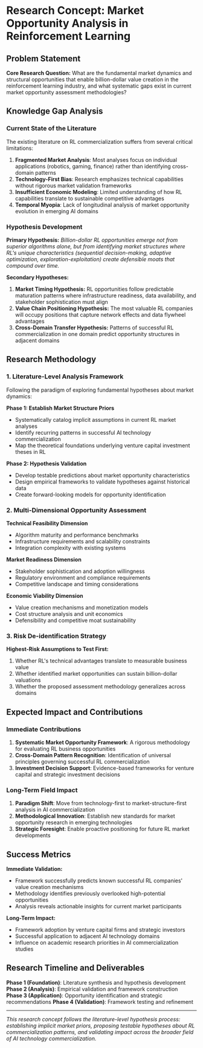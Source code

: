# Research Concept: Market Opportunity Analysis in Reinforcement Learning

## Problem Statement

**Core Research Question:** What are the fundamental market dynamics and structural opportunities that enable billion-dollar value creation in the reinforcement learning industry, and what systematic gaps exist in current market opportunity assessment methodologies?

## Knowledge Gap Analysis

### Current State of the Literature
The existing literature on RL commercialization suffers from several critical limitations:

1. **Fragmented Market Analysis**: Most analyses focus on individual applications (robotics, gaming, finance) rather than identifying cross-domain patterns
2. **Technology-First Bias**: Research emphasizes technical capabilities without rigorous market validation frameworks
3. **Insufficient Economic Modeling**: Limited understanding of how RL capabilities translate to sustainable competitive advantages
4. **Temporal Myopia**: Lack of longitudinal analysis of market opportunity evolution in emerging AI domains

### Hypothesis Development

**Primary Hypothesis:** *Billion-dollar RL opportunities emerge not from superior algorithms alone, but from identifying market structures where RL's unique characteristics (sequential decision-making, adaptive optimization, exploration-exploitation) create defensible moats that compound over time.*

**Secondary Hypotheses:**
1. **Market Timing Hypothesis:** RL opportunities follow predictable maturation patterns where infrastructure readiness, data availability, and stakeholder sophistication must align
2. **Value Chain Positioning Hypothesis:** The most valuable RL companies will occupy positions that capture network effects and data flywheel advantages
3. **Cross-Domain Transfer Hypothesis:** Patterns of successful RL commercialization in one domain predict opportunity structures in adjacent domains

## Research Methodology

### 1. Literature-Level Analysis Framework
Following the paradigm of exploring fundamental hypotheses about market dynamics:

**Phase 1: Establish Market Structure Priors**
- Systematically catalog implicit assumptions in current RL market analyses
- Identify recurring patterns in successful AI technology commercialization
- Map the theoretical foundations underlying venture capital investment theses in RL

**Phase 2: Hypothesis Validation**
- Develop testable predictions about market opportunity characteristics
- Design empirical frameworks to validate hypotheses against historical data
- Create forward-looking models for opportunity identification

### 2. Multi-Dimensional Opportunity Assessment

**Technical Feasibility Dimension**
- Algorithm maturity and performance benchmarks
- Infrastructure requirements and scalability constraints
- Integration complexity with existing systems

**Market Readiness Dimension**
- Stakeholder sophistication and adoption willingness
- Regulatory environment and compliance requirements
- Competitive landscape and timing considerations

**Economic Viability Dimension**
- Value creation mechanisms and monetization models
- Cost structure analysis and unit economics
- Defensibility and competitive moat sustainability

### 3. Risk De-identification Strategy

**Highest-Risk Assumptions to Test First:**
1. Whether RL's technical advantages translate to measurable business value
2. Whether identified market opportunities can sustain billion-dollar valuations
3. Whether the proposed assessment methodology generalizes across domains

## Expected Impact and Contributions

### Immediate Contributions
1. **Systematic Market Opportunity Framework**: A rigorous methodology for evaluating RL business opportunities
2. **Cross-Domain Pattern Recognition**: Identification of universal principles governing successful RL commercialization
3. **Investment Decision Support**: Evidence-based frameworks for venture capital and strategic investment decisions

### Long-Term Field Impact
1. **Paradigm Shift**: Move from technology-first to market-structure-first analysis in AI commercialization
2. **Methodological Innovation**: Establish new standards for market opportunity research in emerging technologies
3. **Strategic Foresight**: Enable proactive positioning for future RL market developments

## Success Metrics

**Immediate Validation:**
- Framework successfully predicts known successful RL companies' value creation mechanisms
- Methodology identifies previously overlooked high-potential opportunities
- Analysis reveals actionable insights for current market participants

**Long-Term Impact:**
- Framework adoption by venture capital firms and strategic investors
- Successful application to adjacent AI technology domains
- Influence on academic research priorities in AI commercialization studies

## Research Timeline and Deliverables

**Phase 1 (Foundation)**: Literature synthesis and hypothesis development
**Phase 2 (Analysis)**: Empirical validation and framework construction  
**Phase 3 (Application)**: Opportunity identification and strategic recommendations
**Phase 4 (Validation)**: Framework testing and refinement

---

*This research concept follows the literature-level hypothesis process: establishing implicit market priors, proposing testable hypotheses about RL commercialization patterns, and validating impact across the broader field of AI technology commercialization.*
